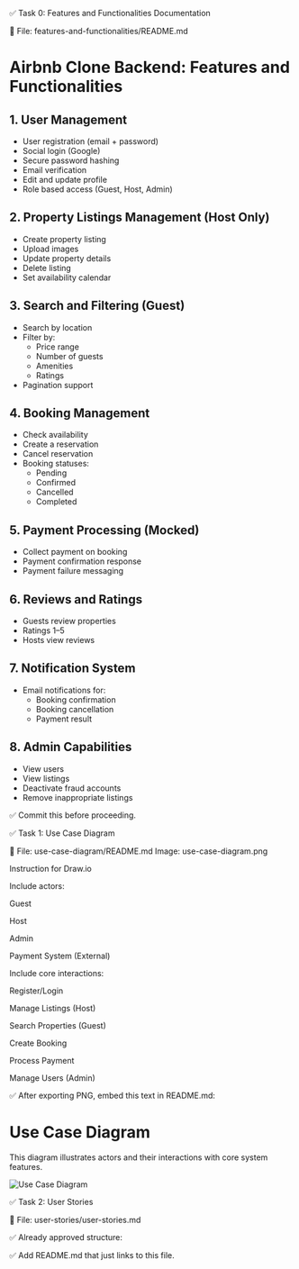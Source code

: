 ✅ Task 0: Features and Functionalities Documentation

📌 File:
features-and-functionalities/README.md

# Airbnb Clone Backend: Features and Functionalities

## 1. User Management
- User registration (email + password)
- Social login (Google)
- Secure password hashing
- Email verification
- Edit and update profile
- Role based access (Guest, Host, Admin)

## 2. Property Listings Management (Host Only)
- Create property listing
- Upload images
- Update property details
- Delete listing
- Set availability calendar

## 3. Search and Filtering (Guest)
- Search by location
- Filter by:
  - Price range
  - Number of guests
  - Amenities
  - Ratings
- Pagination support

## 4. Booking Management
- Check availability
- Create a reservation
- Cancel reservation
- Booking statuses:
  - Pending
  - Confirmed
  - Cancelled
  - Completed

## 5. Payment Processing (Mocked)
- Collect payment on booking
- Payment confirmation response
- Payment failure messaging

## 6. Reviews and Ratings
- Guests review properties
- Ratings 1–5
- Hosts view reviews

## 7. Notification System
- Email notifications for:
  - Booking confirmation
  - Booking cancellation
  - Payment result

## 8. Admin Capabilities
- View users
- View listings
- Deactivate fraud accounts
- Remove inappropriate listings


✅ Commit this before proceeding.

✅ Task 1: Use Case Diagram

📌 File:
use-case-diagram/README.md
Image: use-case-diagram.png

Instruction for Draw.io

Include actors:

Guest

Host

Admin

Payment System (External)

Include core interactions:

Register/Login

Manage Listings (Host)

Search Properties (Guest)

Create Booking

Process Payment

Manage Users (Admin)

✅ After exporting PNG, embed this text in README.md:

# Use Case Diagram
This diagram illustrates actors and their interactions with core system features.

![Use Case Diagram](./use-case-diagram.png)

✅ Task 2: User Stories

📌 File:
user-stories/user-stories.md

✅ Already approved structure:



✅ Add README.md that just links to this file.




